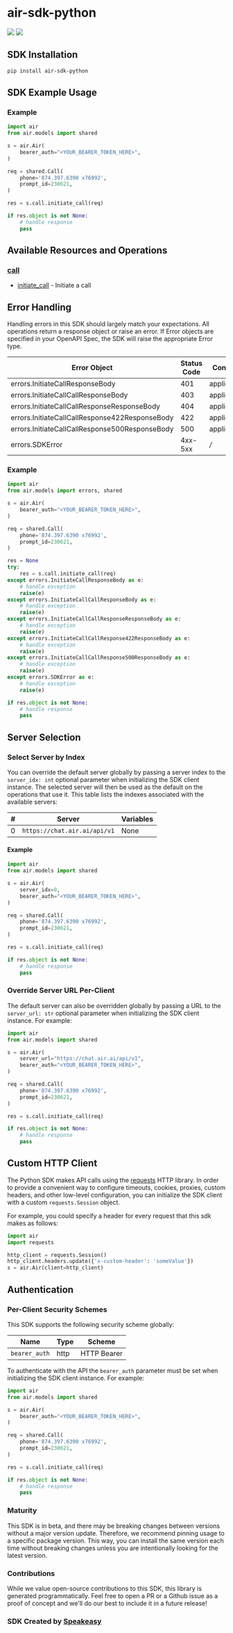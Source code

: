 # air-sdk-python

<div align="left">
    <a href="https://speakeasyapi.dev/"><img src="https://custom-icon-badges.demolab.com/badge/-Built%20By%20Speakeasy-212015?style=for-the-badge&logoColor=FBE331&logo=speakeasy&labelColor=545454" /></a>
    <a href="https://github.com/airventures/sdk-python.git/actions"><img src="https://img.shields.io/github/actions/workflow/status/speakeasy-sdks/bolt-php/speakeasy_sdk_generation.yml?style=for-the-badge" /></a>
    
</div>

<!-- Start SDK Installation [installation] -->
## SDK Installation

```bash
pip install air-sdk-python
```
<!-- End SDK Installation [installation] -->

<!-- Start SDK Example Usage [usage] -->
## SDK Example Usage

### Example

```python
import air
from air.models import shared

s = air.Air(
    bearer_auth="<YOUR_BEARER_TOKEN_HERE>",
)

req = shared.Call(
    phone='874.397.6390 x76992',
    prompt_id=230621,
)

res = s.call.initiate_call(req)

if res.object is not None:
    # handle response
    pass

```
<!-- End SDK Example Usage [usage] -->

<!-- Start Available Resources and Operations [operations] -->
## Available Resources and Operations

### [call](docs/sdks/call/README.md)

* [initiate_call](docs/sdks/call/README.md#initiate_call) - Initiate a call
<!-- End Available Resources and Operations [operations] -->







<!-- Start Error Handling [errors] -->
## Error Handling

Handling errors in this SDK should largely match your expectations.  All operations return a response object or raise an error.  If Error objects are specified in your OpenAPI Spec, the SDK will raise the appropriate Error type.

| Error Object                                   | Status Code                                    | Content Type                                   |
| ---------------------------------------------- | ---------------------------------------------- | ---------------------------------------------- |
| errors.InitiateCallResponseBody                | 401                                            | application/json                               |
| errors.InitiateCallCallResponseBody            | 403                                            | application/json                               |
| errors.InitiateCallCallResponseResponseBody    | 404                                            | application/json                               |
| errors.InitiateCallCallResponse422ResponseBody | 422                                            | application/json                               |
| errors.InitiateCallCallResponse500ResponseBody | 500                                            | application/json                               |
| errors.SDKError                                | 4xx-5xx                                        | */*                                            |

### Example

```python
import air
from air.models import errors, shared

s = air.Air(
    bearer_auth="<YOUR_BEARER_TOKEN_HERE>",
)

req = shared.Call(
    phone='874.397.6390 x76992',
    prompt_id=230621,
)

res = None
try:
    res = s.call.initiate_call(req)
except errors.InitiateCallResponseBody as e:
    # handle exception
    raise(e)
except errors.InitiateCallCallResponseBody as e:
    # handle exception
    raise(e)
except errors.InitiateCallCallResponseResponseBody as e:
    # handle exception
    raise(e)
except errors.InitiateCallCallResponse422ResponseBody as e:
    # handle exception
    raise(e)
except errors.InitiateCallCallResponse500ResponseBody as e:
    # handle exception
    raise(e)
except errors.SDKError as e:
    # handle exception
    raise(e)

if res.object is not None:
    # handle response
    pass

```
<!-- End Error Handling [errors] -->



<!-- Start Server Selection [server] -->
## Server Selection

### Select Server by Index

You can override the default server globally by passing a server index to the `server_idx: int` optional parameter when initializing the SDK client instance. The selected server will then be used as the default on the operations that use it. This table lists the indexes associated with the available servers:

| # | Server | Variables |
| - | ------ | --------- |
| 0 | `https://chat.air.ai/api/v1` | None |

#### Example

```python
import air
from air.models import shared

s = air.Air(
    server_idx=0,
    bearer_auth="<YOUR_BEARER_TOKEN_HERE>",
)

req = shared.Call(
    phone='874.397.6390 x76992',
    prompt_id=230621,
)

res = s.call.initiate_call(req)

if res.object is not None:
    # handle response
    pass

```


### Override Server URL Per-Client

The default server can also be overridden globally by passing a URL to the `server_url: str` optional parameter when initializing the SDK client instance. For example:
```python
import air
from air.models import shared

s = air.Air(
    server_url="https://chat.air.ai/api/v1",
    bearer_auth="<YOUR_BEARER_TOKEN_HERE>",
)

req = shared.Call(
    phone='874.397.6390 x76992',
    prompt_id=230621,
)

res = s.call.initiate_call(req)

if res.object is not None:
    # handle response
    pass

```
<!-- End Server Selection [server] -->



<!-- Start Custom HTTP Client [http-client] -->
## Custom HTTP Client

The Python SDK makes API calls using the [requests](https://pypi.org/project/requests/) HTTP library.  In order to provide a convenient way to configure timeouts, cookies, proxies, custom headers, and other low-level configuration, you can initialize the SDK client with a custom `requests.Session` object.

For example, you could specify a header for every request that this sdk makes as follows:
```python
import air
import requests

http_client = requests.Session()
http_client.headers.update({'x-custom-header': 'someValue'})
s = air.Air(client=http_client)
```
<!-- End Custom HTTP Client [http-client] -->



<!-- Start Authentication [security] -->
## Authentication

### Per-Client Security Schemes

This SDK supports the following security scheme globally:

| Name          | Type          | Scheme        |
| ------------- | ------------- | ------------- |
| `bearer_auth` | http          | HTTP Bearer   |

To authenticate with the API the `bearer_auth` parameter must be set when initializing the SDK client instance. For example:
```python
import air
from air.models import shared

s = air.Air(
    bearer_auth="<YOUR_BEARER_TOKEN_HERE>",
)

req = shared.Call(
    phone='874.397.6390 x76992',
    prompt_id=230621,
)

res = s.call.initiate_call(req)

if res.object is not None:
    # handle response
    pass

```
<!-- End Authentication [security] -->

<!-- Placeholder for Future Speakeasy SDK Sections -->



### Maturity

This SDK is in beta, and there may be breaking changes between versions without a major version update. Therefore, we recommend pinning usage
to a specific package version. This way, you can install the same version each time without breaking changes unless you are intentionally
looking for the latest version.

### Contributions

While we value open-source contributions to this SDK, this library is generated programmatically.
Feel free to open a PR or a Github issue as a proof of concept and we'll do our best to include it in a future release!

### SDK Created by [Speakeasy](https://docs.speakeasyapi.dev/docs/using-speakeasy/client-sdks)

